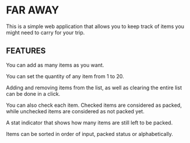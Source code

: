 # FAR AWAY

This is a simple web application that allows you to keep track of items you might need to carry for your trip.

## FEATURES

You can add as many items as you want.

You can set the quantity of any item from 1 to 20.

Adding and removing items from the list, as well as clearing the entire list can be done in a click.

You can also check each item. Checked items are considered as packed, while unchecked items are considered as not packed yet.

A stat indicator that shows how many items are still left to be packed.

Items can be sorted in order of input, packed status or alphabetically.
